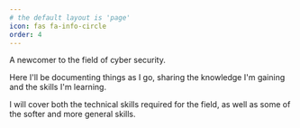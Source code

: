 ```yaml
---
# the default layout is 'page'
icon: fas fa-info-circle
order: 4
---
```


A newcomer to the field of cyber security.

Here I'll be documenting things as I go, sharing the knowledge I'm gaining and the skills I'm learning.

I will cover both the technical skills required for the field, as well as some of the softer and more general skills.